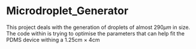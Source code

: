 # Microdroplet_Generator
This project deals with the generation of droplets of almost $290\mu m$ in size. The code within is trying to optimise the parameters that can help fit the PDMS device withing a 1.25cm $\times$ 4cm
